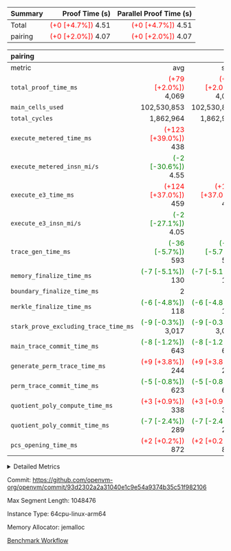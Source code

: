 | Summary | Proof Time (s) | Parallel Proof Time (s) |
|:---|---:|---:|
| Total | <span style='color: red'>(+0 [+4.7%])</span> 4.51 | <span style='color: red'>(+0 [+4.7%])</span> 4.51 |
| pairing | <span style='color: red'>(+0 [+2.0%])</span> 4.07 | <span style='color: red'>(+0 [+2.0%])</span> 4.07 |


| pairing |||||
|:---|---:|---:|---:|---:|
|metric|avg|sum|max|min|
| `total_proof_time_ms ` | <span style='color: red'>(+79 [+2.0%])</span> 4,069 | <span style='color: red'>(+79 [+2.0%])</span> 4,069 | <span style='color: red'>(+79 [+2.0%])</span> 4,069 | <span style='color: red'>(+79 [+2.0%])</span> 4,069 |
| `main_cells_used     ` |  102,530,853 |  102,530,853 |  102,530,853 |  102,530,853 |
| `total_cycles        ` |  1,862,964 |  1,862,964 |  1,862,964 |  1,862,964 |
| `execute_metered_time_ms` | <span style='color: red'>(+123 [+39.0%])</span> 438 | -          | -          | -          |
| `execute_metered_insn_mi/s` | <span style='color: green'>(-2 [-30.6%])</span> 4.55 | -          | <span style='color: green'>(-2 [-30.6%])</span> 4.55 | <span style='color: green'>(-2 [-30.6%])</span> 4.55 |
| `execute_e3_time_ms  ` | <span style='color: red'>(+124 [+37.0%])</span> 459 | <span style='color: red'>(+124 [+37.0%])</span> 459 | <span style='color: red'>(+124 [+37.0%])</span> 459 | <span style='color: red'>(+124 [+37.0%])</span> 459 |
| `execute_e3_insn_mi/s` | <span style='color: green'>(-2 [-27.1%])</span> 4.05 | -          | <span style='color: green'>(-2 [-27.1%])</span> 4.05 | <span style='color: green'>(-2 [-27.1%])</span> 4.05 |
| `trace_gen_time_ms   ` | <span style='color: green'>(-36 [-5.7%])</span> 593 | <span style='color: green'>(-36 [-5.7%])</span> 593 | <span style='color: green'>(-36 [-5.7%])</span> 593 | <span style='color: green'>(-36 [-5.7%])</span> 593 |
| `memory_finalize_time_ms` | <span style='color: green'>(-7 [-5.1%])</span> 130 | <span style='color: green'>(-7 [-5.1%])</span> 130 | <span style='color: green'>(-7 [-5.1%])</span> 130 | <span style='color: green'>(-7 [-5.1%])</span> 130 |
| `boundary_finalize_time_ms` |  2 |  2 |  2 |  2 |
| `merkle_finalize_time_ms` | <span style='color: green'>(-6 [-4.8%])</span> 118 | <span style='color: green'>(-6 [-4.8%])</span> 118 | <span style='color: green'>(-6 [-4.8%])</span> 118 | <span style='color: green'>(-6 [-4.8%])</span> 118 |
| `stark_prove_excluding_trace_time_ms` | <span style='color: green'>(-9 [-0.3%])</span> 3,017 | <span style='color: green'>(-9 [-0.3%])</span> 3,017 | <span style='color: green'>(-9 [-0.3%])</span> 3,017 | <span style='color: green'>(-9 [-0.3%])</span> 3,017 |
| `main_trace_commit_time_ms` | <span style='color: green'>(-8 [-1.2%])</span> 643 | <span style='color: green'>(-8 [-1.2%])</span> 643 | <span style='color: green'>(-8 [-1.2%])</span> 643 | <span style='color: green'>(-8 [-1.2%])</span> 643 |
| `generate_perm_trace_time_ms` | <span style='color: red'>(+9 [+3.8%])</span> 244 | <span style='color: red'>(+9 [+3.8%])</span> 244 | <span style='color: red'>(+9 [+3.8%])</span> 244 | <span style='color: red'>(+9 [+3.8%])</span> 244 |
| `perm_trace_commit_time_ms` | <span style='color: green'>(-5 [-0.8%])</span> 623 | <span style='color: green'>(-5 [-0.8%])</span> 623 | <span style='color: green'>(-5 [-0.8%])</span> 623 | <span style='color: green'>(-5 [-0.8%])</span> 623 |
| `quotient_poly_compute_time_ms` | <span style='color: red'>(+3 [+0.9%])</span> 338 | <span style='color: red'>(+3 [+0.9%])</span> 338 | <span style='color: red'>(+3 [+0.9%])</span> 338 | <span style='color: red'>(+3 [+0.9%])</span> 338 |
| `quotient_poly_commit_time_ms` | <span style='color: green'>(-7 [-2.4%])</span> 289 | <span style='color: green'>(-7 [-2.4%])</span> 289 | <span style='color: green'>(-7 [-2.4%])</span> 289 | <span style='color: green'>(-7 [-2.4%])</span> 289 |
| `pcs_opening_time_ms ` | <span style='color: red'>(+2 [+0.2%])</span> 872 | <span style='color: red'>(+2 [+0.2%])</span> 872 | <span style='color: red'>(+2 [+0.2%])</span> 872 | <span style='color: red'>(+2 [+0.2%])</span> 872 |



<details>
<summary>Detailed Metrics</summary>

|  | keygen_time_ms | commit_exe_time_ms | app proof_time_ms |
| --- | --- | --- |
|  | 1,109 | 10 | 8,806 | 

| group | num_segments | memory_to_vec_partition_time_ms | insns | fri.log_blowup | execute_segment_time_ms | execute_metered_time_ms | execute_metered_insn_mi/s |
| --- | --- | --- | --- | --- | --- | --- | --- |
| pairing | 1 | 24 | 1,862,965 | 1 | 7,948 | 438 | 4.55 | 

| group | air_name | quotient_deg | interactions | constraints |
| --- | --- | --- | --- | --- |
| pairing | AccessAdapterAir<16> | 2 | 5 | 12 | 
| pairing | AccessAdapterAir<2> | 2 | 5 | 12 | 
| pairing | AccessAdapterAir<32> | 2 | 5 | 12 | 
| pairing | AccessAdapterAir<4> | 2 | 5 | 12 | 
| pairing | AccessAdapterAir<8> | 2 | 5 | 12 | 
| pairing | BitwiseOperationLookupAir<8> | 2 | 2 | 4 | 
| pairing | KeccakVmAir | 2 | 321 | 4,513 | 
| pairing | MemoryMerkleAir<8> | 2 | 4 | 39 | 
| pairing | PersistentBoundaryAir<8> | 2 | 3 | 7 | 
| pairing | PhantomAir | 2 | 3 | 5 | 
| pairing | Poseidon2PeripheryAir<BabyBearParameters>, 1> | 2 | 1 | 286 | 
| pairing | ProgramAir | 1 | 1 | 4 | 
| pairing | RangeTupleCheckerAir<2> | 1 | 1 | 4 | 
| pairing | Rv32HintStoreAir | 2 | 18 | 28 | 
| pairing | VariableRangeCheckerAir | 1 | 1 | 4 | 
| pairing | VmAirWrapper<Rv32BaseAluAdapterAir, BaseAluCoreAir<4, 8> | 2 | 20 | 37 | 
| pairing | VmAirWrapper<Rv32BaseAluAdapterAir, LessThanCoreAir<4, 8> | 2 | 18 | 40 | 
| pairing | VmAirWrapper<Rv32BaseAluAdapterAir, ShiftCoreAir<4, 8> | 2 | 24 | 91 | 
| pairing | VmAirWrapper<Rv32BranchAdapterAir, BranchEqualCoreAir<4> | 2 | 11 | 20 | 
| pairing | VmAirWrapper<Rv32BranchAdapterAir, BranchLessThanCoreAir<4, 8> | 2 | 13 | 35 | 
| pairing | VmAirWrapper<Rv32CondRdWriteAdapterAir, Rv32JalLuiCoreAir> | 2 | 10 | 18 | 
| pairing | VmAirWrapper<Rv32IsEqualModAdapterAir<2, 1, 32, 32>, ModularIsEqualCoreAir<32, 4, 8> | 2 | 25 | 225 | 
| pairing | VmAirWrapper<Rv32JalrAdapterAir, Rv32JalrCoreAir> | 2 | 16 | 20 | 
| pairing | VmAirWrapper<Rv32LoadStoreAdapterAir, LoadSignExtendCoreAir<4, 8> | 2 | 18 | 33 | 
| pairing | VmAirWrapper<Rv32LoadStoreAdapterAir, LoadStoreCoreAir<4> | 2 | 17 | 40 | 
| pairing | VmAirWrapper<Rv32MultAdapterAir, DivRemCoreAir<4, 8> | 2 | 25 | 84 | 
| pairing | VmAirWrapper<Rv32MultAdapterAir, MulHCoreAir<4, 8> | 2 | 24 | 31 | 
| pairing | VmAirWrapper<Rv32MultAdapterAir, MultiplicationCoreAir<4, 8> | 2 | 19 | 19 | 
| pairing | VmAirWrapper<Rv32RdWriteAdapterAir, Rv32AuipcCoreAir> | 2 | 12 | 14 | 
| pairing | VmAirWrapper<Rv32VecHeapAdapterAir<1, 2, 2, 32, 32>, FieldExpressionCoreAir> | 2 | 415 | 480 | 
| pairing | VmAirWrapper<Rv32VecHeapAdapterAir<2, 1, 1, 32, 32>, FieldExpressionCoreAir> | 2 | 158 | 190 | 
| pairing | VmAirWrapper<Rv32VecHeapAdapterAir<2, 2, 2, 32, 32>, FieldExpressionCoreAir> | 2 | 428 | 457 | 
| pairing | VmConnectorAir | 2 | 5 | 11 | 

| group | air_name | segment | rows | prep_cols | perm_cols | main_cols | cells |
| --- | --- | --- | --- | --- | --- | --- | --- |
| pairing | AccessAdapterAir<16> | 0 | 262,144 |  | 16 | 25 | 10,747,904 | 
| pairing | AccessAdapterAir<32> | 0 | 131,072 |  | 16 | 41 | 7,471,104 | 
| pairing | AccessAdapterAir<8> | 0 | 524,288 |  | 16 | 17 | 17,301,504 | 
| pairing | BitwiseOperationLookupAir<8> | 0 | 65,536 | 3 | 8 | 2 | 655,360 | 
| pairing | MemoryMerkleAir<8> | 0 | 32,768 |  | 16 | 32 | 1,572,864 | 
| pairing | PersistentBoundaryAir<8> | 0 | 32,768 |  | 12 | 20 | 1,048,576 | 
| pairing | PhantomAir | 0 | 1 |  | 12 | 6 | 18 | 
| pairing | Poseidon2PeripheryAir<BabyBearParameters>, 1> | 0 | 32,768 |  | 8 | 300 | 10,092,544 | 
| pairing | ProgramAir | 0 | 32,768 |  | 8 | 10 | 589,824 | 
| pairing | RangeTupleCheckerAir<2> | 0 | 524,288 | 2 | 8 | 1 | 4,718,592 | 
| pairing | Rv32HintStoreAir | 0 | 256 |  | 44 | 32 | 19,456 | 
| pairing | VariableRangeCheckerAir | 0 | 262,144 | 2 | 8 | 1 | 2,359,296 | 
| pairing | VmAirWrapper<Rv32BaseAluAdapterAir, BaseAluCoreAir<4, 8> | 0 | 1,048,576 |  | 52 | 36 | 92,274,688 | 
| pairing | VmAirWrapper<Rv32BaseAluAdapterAir, LessThanCoreAir<4, 8> | 0 | 65,536 |  | 40 | 37 | 5,046,272 | 
| pairing | VmAirWrapper<Rv32BaseAluAdapterAir, ShiftCoreAir<4, 8> | 0 | 2,048 |  | 52 | 53 | 215,040 | 
| pairing | VmAirWrapper<Rv32BranchAdapterAir, BranchEqualCoreAir<4> | 0 | 262,144 |  | 28 | 26 | 14,155,776 | 
| pairing | VmAirWrapper<Rv32BranchAdapterAir, BranchLessThanCoreAir<4, 8> | 0 | 131,072 |  | 32 | 32 | 8,388,608 | 
| pairing | VmAirWrapper<Rv32CondRdWriteAdapterAir, Rv32JalLuiCoreAir> | 0 | 8,192 |  | 28 | 18 | 376,832 | 
| pairing | VmAirWrapper<Rv32IsEqualModAdapterAir<2, 1, 32, 32>, ModularIsEqualCoreAir<32, 4, 8> | 0 | 32 |  | 56 | 166 | 7,104 | 
| pairing | VmAirWrapper<Rv32JalrAdapterAir, Rv32JalrCoreAir> | 0 | 65,536 |  | 36 | 28 | 4,194,304 | 
| pairing | VmAirWrapper<Rv32LoadStoreAdapterAir, LoadStoreCoreAir<4> | 0 | 1,048,576 |  | 52 | 41 | 97,517,568 | 
| pairing | VmAirWrapper<Rv32MultAdapterAir, MulHCoreAir<4, 8> | 0 | 256 |  | 72 | 39 | 28,416 | 
| pairing | VmAirWrapper<Rv32MultAdapterAir, MultiplicationCoreAir<4, 8> | 0 | 512 |  | 52 | 31 | 42,496 | 
| pairing | VmAirWrapper<Rv32RdWriteAdapterAir, Rv32AuipcCoreAir> | 0 | 32,768 |  | 28 | 20 | 1,572,864 | 
| pairing | VmAirWrapper<Rv32VecHeapAdapterAir<2, 1, 1, 32, 32>, FieldExpressionCoreAir> | 0 | 1,024 |  | 320 | 263 | 596,992 | 
| pairing | VmAirWrapper<Rv32VecHeapAdapterAir<2, 2, 2, 32, 32>, FieldExpressionCoreAir> | 0 | 16,384 |  | 604 | 497 | 18,038,784 | 
| pairing | VmConnectorAir | 0 | 2 | 1 | 16 | 5 | 42 | 

| group | segment | trace_gen_time_ms | total_proof_time_ms | total_cycles | total_cells | stark_prove_excluding_trace_time_ms | quotient_poly_compute_time_ms | quotient_poly_commit_time_ms | prove_segment_time_ms | perm_trace_commit_time_ms | pcs_opening_time_ms | merkle_finalize_time_ms | memory_to_vec_partition_time_ms | memory_finalize_time_ms | main_trace_commit_time_ms | main_cells_used | insns | generate_perm_trace_time_ms | execute_e3_time_ms | execute_e3_insn_mi/s | boundary_finalize_time_ms |
| --- | --- | --- | --- | --- | --- | --- | --- | --- | --- | --- | --- | --- | --- | --- | --- | --- | --- | --- | --- | --- | --- |
| pairing | 0 | 593 | 4,069 | 1,862,964 | 304,931,516 | 3,017 | 338 | 289 | 3,521 | 623 | 872 | 118 | 24 | 130 | 643 | 102,530,853 | 1,862,965 | 244 | 459 | 4.05 | 2 | 

| group | segment | trace_height_constraint | weighted_sum | threshold |
| --- | --- | --- | --- | --- |
| pairing | 0 | 0 | 5,382,342 | 2,013,265,921 | 
| pairing | 0 | 1 | 18,152,512 | 2,013,265,921 | 
| pairing | 0 | 2 | 2,691,171 | 2,013,265,921 | 
| pairing | 0 | 3 | 25,000,068 | 2,013,265,921 | 
| pairing | 0 | 4 | 131,072 | 2,013,265,921 | 
| pairing | 0 | 5 | 65,536 | 2,013,265,921 | 
| pairing | 0 | 6 | 6,016,192 | 2,013,265,921 | 
| pairing | 0 | 7 | 4,096 | 2,013,265,921 | 
| pairing | 0 | 8 | 58,426,029 | 2,013,265,921 | 

</details>


Commit: https://github.com/openvm-org/openvm/commit/93d2302a2a31040e1c9e54a9374b35c51f982106

Max Segment Length: 1048476

Instance Type: 64cpu-linux-arm64

Memory Allocator: jemalloc

[Benchmark Workflow](https://github.com/openvm-org/openvm/actions/runs/16199812583)
